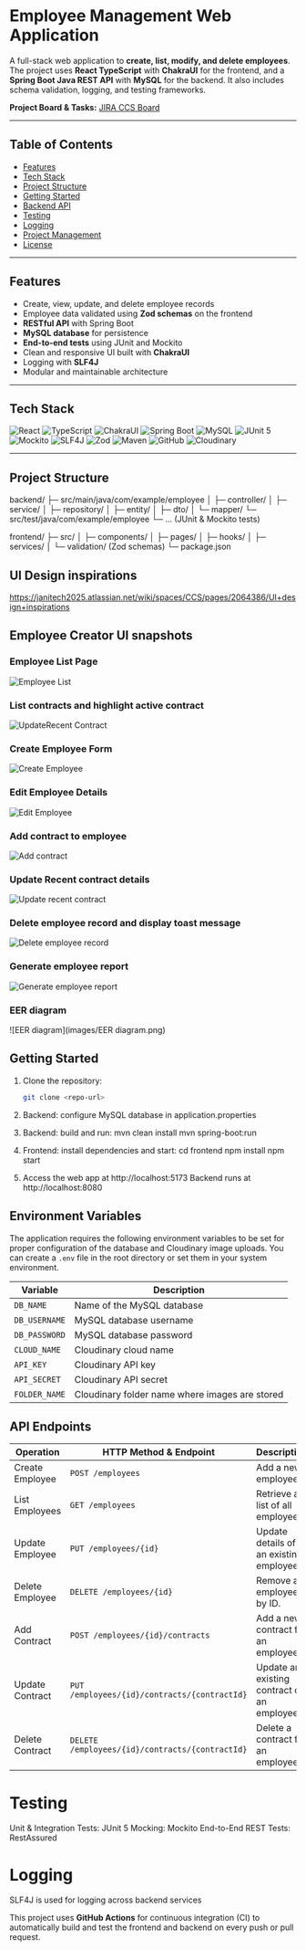 # Employee Management Web Application

A full-stack web application to **create, list, modify, and delete employees**. The project uses **React TypeScript** with **ChakraUI** for the frontend, and a **Spring Boot Java REST API** with **MySQL** for the backend. It also includes schema validation, logging, and testing frameworks.

**Project Board & Tasks:** [JIRA CCS Board](https://janitech2025.atlassian.net/jira/software/projects/CCS/boards/1)

---

## Table of Contents

- [Features](#features)
- [Tech Stack](#tech-stack)
- [Project Structure](#project-structure)
- [Getting Started](#getting-started)
- [Backend API](#backend-api)
- [Testing](#testing)
- [Logging](#logging)
- [Project Management](#project-management)
- [License](#license)

---

## Features

- Create, view, update, and delete employee records
- Employee data validated using **Zod schemas** on the frontend
- **RESTful API** with Spring Boot
- **MySQL database** for persistence
- **End-to-end tests** using JUnit and Mockito
- Clean and responsive UI built with **ChakraUI**
- Logging with **SLF4J**
- Modular and maintainable architecture

---

## Tech Stack

![React](https://img.shields.io/badge/React-61DAFB?style=for-the-badge&logo=react&logoColor=black)
![TypeScript](https://img.shields.io/badge/TypeScript-3178C6?style=for-the-badge&logo=typescript&logoColor=white)
![ChakraUI](https://img.shields.io/badge/ChakraUI-319795?style=for-the-badge&logo=chakra-ui&logoColor=white)
![Spring Boot](https://img.shields.io/badge/Spring%20Boot-6DB33F?style=for-the-badge&logo=spring&logoColor=white)
![MySQL](https://img.shields.io/badge/MySQL-4479A1?style=for-the-badge&logo=mysql&logoColor=white)
![JUnit 5](https://img.shields.io/badge/JUnit_5-25A162?style=for-the-badge&logo=junit5&logoColor=white)
![Mockito](https://img.shields.io/badge/Mockito-00C853?style=for-the-badge&logo=mockito&logoColor=white)
![SLF4J](https://img.shields.io/badge/SLF4J-6DB33F?style=for-the-badge)
![Zod](https://img.shields.io/badge/Zod-6C63FF?style=for-the-badge)
![Maven](https://img.shields.io/badge/Maven-C71A36?style=for-the-badge&logo=apache-maven&logoColor=white)
![GitHub](https://img.shields.io/badge/GitHub-181717?style=for-the-badge&logo=github&logoColor=white)
![Cloudinary](https://img.shields.io/badge/Cloudinary-FF5C00?style=for-the-badge&logo=cloudinary&logoColor=white)

---

## Project Structure

backend/
├─ src/main/java/com/example/employee
│ ├─ controller/
│ ├─ service/
│ ├─ repository/
│ ├─ entity/
│ ├─ dto/
│ └─ mapper/
└─ src/test/java/com/example/employee
└─ ... (JUnit & Mockito tests)

frontend/
├─ src/
│ ├─ components/
│ ├─ pages/
│ ├─ hooks/
│ ├─ services/
│ └─ validation/ (Zod schemas)
└─ package.json

## UI Design inspirations

https://janitech2025.atlassian.net/wiki/spaces/CCS/pages/2064386/UI+design+inspirations

## Employee Creator UI snapshots

### Employee List Page

![Employee List](images/main.png)

### List contracts and highlight active contract

![UpdateRecent Contract](images/UpdateRecentContract.png)

### Create Employee Form

![Create Employee](images/CreateEmployee.png)

### Edit Employee Details

![Edit Employee](images/UpdateEmployeeDetails.png)

### Add contract to employee

![Add contract](images/AddContracttoEmployee.png)

### Update Recent contract details

![Update recent contract](images/UpdateRecentContract.png)

### Delete employee record and display toast message

![Delete employee record](images/DeleteEmployeeToastMsg.png)

### Generate employee report

![Generate employee report](images/GenerateReportDropDown.png)

### EER diagram

![EER diagram](images/EER diagram.png)

## Getting Started

1. Clone the repository:

   ```bash
   git clone <repo-url>

   ```

2. Backend: configure MySQL database in application.properties

3. Backend: build and run:
   mvn clean install
   mvn spring-boot:run

4. Frontend: install dependencies and start:
   cd frontend
   npm install
   npm start

5. Access the web app at http://localhost:5173
   Backend runs at http://localhost:8080

## Environment Variables

The application requires the following environment variables to be set for proper configuration of the database and Cloudinary image uploads. You can create a `.env` file in the root directory or set them in your system environment.

| Variable      | Description                                    |
| ------------- | ---------------------------------------------- |
| `DB_NAME`     | Name of the MySQL database                     |
| `DB_USERNAME` | MySQL database username                        |
| `DB_PASSWORD` | MySQL database password                        |
| `CLOUD_NAME`  | Cloudinary cloud name                          |
| `API_KEY`     | Cloudinary API key                             |
| `API_SECRET`  | Cloudinary API secret                          |
| `FOLDER_NAME` | Cloudinary folder name where images are stored |

## API Endpoints

| Operation       | HTTP Method & Endpoint                          | Description                                 |
| --------------- | ----------------------------------------------- | ------------------------------------------- |
| Create Employee | `POST /employees`                               | Add a new employee.                         |
| List Employees  | `GET /employees`                                | Retrieve a list of all employees.           |
| Update Employee | `PUT /employees/{id}`                           | Update details of an existing employee.     |
| Delete Employee | `DELETE /employees/{id}`                        | Remove an employee by ID.                   |
| Add Contract    | `POST /employees/{id}/contracts`                | Add a new contract for an employee.         |
| Update Contract | `PUT /employees/{id}/contracts/{contractId}`    | Update an existing contract of an employee. |
| Delete Contract | `DELETE /employees/{id}/contracts/{contractId}` | Delete a contract for an employee.          |

# Testing

Unit & Integration Tests: JUnit 5
Mocking: Mockito
End-to-End REST Tests: RestAssured

# Logging

SLF4J is used for logging across backend services

This project uses **GitHub Actions** for continuous integration (CI) to automatically build and test the frontend and backend on every push or pull request.

